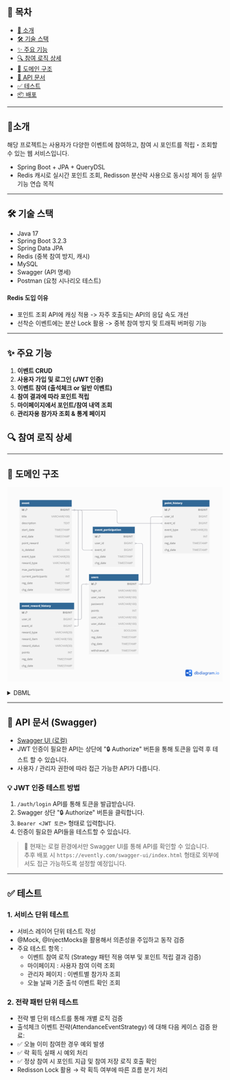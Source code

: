## 📖 목차
- [📌 소개](#📌-소개)
- [🛠️ 기술 스택](#🛠️-기술-스택)
- [✨ 주요 기능](#✨-주요-기능)
- [🔍 참여 로직 상세](#🔍-참여-로직-상세)
- [🔧 도메인 구조](#🔧-도메인-구조)
- [📄 API 문서](#📄-api-문서)
- [✅ 테스트](#✅-테스트)
- [📦 배포](#📦-배포)


---

## 📌소개
해당 프로젝트는 사용자가 다양한 이벤트에 참여하고, 참여 시 포인트를 적립・조회할 수 있는 웹 서비스입니다.
- Spring Boot + JPA + QueryDSL
- Redis 캐시로 실시간 포인트 조회, Redisson 분산락 사용으로 동시성 제어 등 실무 기능 연습 목적

---

## 🛠️ 기술 스택
- Java 17
- Spring Boot 3.2.3
- Spring Data JPA
- Redis (중복 참여 방지, 캐시)
- MySQL
- Swagger (API 명세)
- Postman (요청 시나리오 테스트)

#### Redis 도입 이유
- 포인트 조회 API에 캐싱 적용 -> 자주 호출되는 API의 응답 속도 개선
- 선착순 이벤트에는 분산 Lock 활용 -> 중복 참여 방지 및 트래픽 버퍼링 기능

---

## ✨ 주요 기능
1. **이벤트 CRUD**
2. **사용자 가입 및 로그인 (JWT 인증)**
3. **이벤트 참여 (출석체크 or 일반 이벤트)**
4. **참여 결과에 따라 포인트 적립**
5. **마이페이지에서 포인트/참여 내역 조회**
6. **관리자용 참가자 조회 & 통계 페이지**

## 🔍 참여 로직 상세

---

## 🔧 도메인 구조
![ERD](./assets/erd.png)
<details> 
  <summary> DBML</summary>

    Table event {
    id BIGINT  [primary key]
    title VARCHAR(100)
    description TEXT
    start_date TIMESTAMP
    end_date TIMESTAMP
    point_reward INT
    is_deleted BOOLEAN [default: false]
    event_type VARCHAR(20)  [note: 'SURVEY, QUIZ, GIVEAWAY, CHECKIN, OTHER']
    reward_type VARCHAR(20)  [note: 'FIRST_COME, DRAW, INSTANT']
    max_participants INT
    current_participants INT
    reg_date TIMESTAMP
    chg_date TIMESTAMP
    }
    
    Table users {
    id BIGINT [primary key]
    login_id  VARCHAR(100) [unique]
    user_name VARCHAR(100)
    password VARCHAR(100)
    points INT  [default:  0]
    user_role VARCHAR(100)
    user_status VARCHAR(100)
    is_use BOOLEAN
    reg_date TIMESTAMP
    chg_date TIMESTAMP
    withdrawal_dt TIMESTAMP
    }
    
    Table event_participation {
    id BIGINT [primary key]
    user_id  BIGINT
    event_id  BIGINT
    reg_date TIMESTAMP
    chg_date TIMESTAMP
    }
    
    Table point_history {
    id BIGINT [primary key]
    user_id  BIGINT
    event_id  BIGINT
    event_type VARCHAR(20)
    points INT [default: 0]
    reg_date TIMESTAMP
    chg_date TIMESTAMP
    }
    
    Table event_reward_history {
    id BIGINT [primary key]
    user_id  BIGINT
    event_id  BIGINT
    reward_type VARCHAR(20)
    reward_item VARCHAR(150)
    reward_status VARCHAR(30) [note: 'WIN, LOSE, PENDING']
    points INT [default: 0]
    reg_date TIMESTAMP
    chg_date TIMESTAMP
    }
    
    
    
    Ref: "users"."id" < "event_participation"."user_id"
    
    Ref: "event_participation"."event_id" > "event"."id"
    
    Ref: "users"."id" < "point_history"."user_id"
    
    Ref: "event"."id" < "point_history"."event_id"
    
    Ref: "users"."id" < "event_reward_history"."user_id"
    
    Ref: "event"."id" < "event_reward_history"."event_id"

</details>

---

## 📄 API 문서 (Swagger)
- [Swagger UI (로컬)](http://localhost:8080/swagger-ui/index.html)
- JWT 인증이 필요한 API는 상단에 "🔒 Authorize" 버튼을 통해 토큰을 입력 후 테스트 할 수 있습니다.
- 사용자 / 관리자 권한에 따라 접근 가능한 API가 다릅니다.

### 💡 JWT 인증 테스트 방법
1. `/auth/login` API를 통해 토큰을 발급받습니다.
2. Swagger 상단 "🔒 Authorize" 버튼을 클릭합니다.
3. `Bearer <JWT 토큰>` 형태로 입력합니다.
4. 인증이 필요한 API들을 테스트할 수 있습니다.

> 📌 현재는 로컬 환경에서만 Swagger UI를 통해 API를 확인할 수 있습니다.  
> 추후 배포 시 `https://evently.com/swagger-ui/index.html` 형태로 외부에서도 접근 가능하도록 설정할 예정입니다.

--- 

## ✅ 테스트
### 1. 서비스 단위 테스트
- 서비스 레이어 단위 테스트 작성
- @Mock, @InjectMocks을 활용해서 의존성을 주입하고 동작 검증
- 주요 테스트 항목 :
  - 이벤트 참여 로직 (Strategy 패턴 적용 여부 및 포인트 적립 결과 검증)
  - 마이페이지 : 사용자 참여 이력 조회
  - 관리자 페이지 : 이벤트별 참가자 조회
  - 오늘 날짜 기준 출석 이벤트 확인 조회
    
### 2. 전략 패턴 단위 테스트 
- 전략 별 단위 테스트를 통해 개별 로직 검증
- 출석체크 이벤트 전략(AttendanceEventStrategy) 에 대해 다음 케이스 검증 완료:
- ✅ 오늘 이미 참여한 경우 예외 발생
- ✅ 락 획득 실패 시 예외 처리
- ✅ 정상 참여 시 포인트 지급 및 참여 저장 로직 호출 확인
- Redisson Lock 활용 → 락 획득 여부에 따른 흐름 분기 처리
